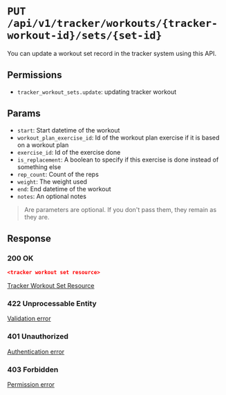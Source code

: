 # `PUT /api/v1/tracker/workouts/{tracker-workout-id}/sets/{set-id}`
You can update a workout set record in the tracker system using this API.


## Permissions

- `tracker_workout_sets.update`: updating tracker workout

## Params

- `start`: Start datetime of the workout
- `workout_plan_exercise_id`: Id of the workout plan exercise if it is based on a workout plan
- `exercise_id`: Id of the exercise done
- `is_replacement`: A boolean to specify if this exercise is done instead of something else
- `rep_count`: Count of the reps
- `weight`: The weight used
- `end`: End datetime of the workout
- `notes`: An optional notes

> Are parameters are optional. If you don't pass them, they remain as they are.

## Response

### 200 OK
```json
<tracker workout set resource>
```

[Tracker Workout Set Resource](tracker_workout_set_resource.md)

### 422 Unprocessable Entity
[Validation error](../../../_globals/validation-errors.md)

### 401 Unauthorized
[Authentication error](../../../_globals/authentication-errors.md)

### 403 Forbidden
[Permission error](../../../_globals/permission-errors.md)
